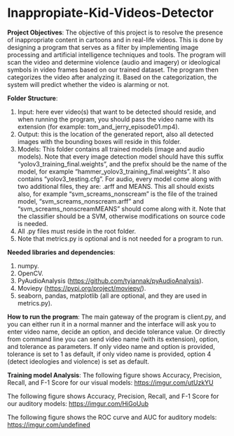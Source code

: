 # Inappropiate-Kid-Videos-Detector
 
**Project Objectives**: 
The objective of this project is to resolve the presence of inappropriate content in cartoons and in real-life videos. This is done by designing a program that serves as a filter by implementing image processing and artificial intelligence techniques and tools. The program will scan the video and determine violence (audio and imagery) or ideological symbols in video frames based on our trained dataset. The program then categorizes the video after analyzing it. Based on the categorization, the system will predict whether the video is alarming or not.

**Folder Structure**:
1.	Input: here ever video(s) that want to be detected should reside, and when running the program, you should pass the video name with its extension (for example: tom_and_jerry_episode01.mp4).
2.	Output: this is the location of the generated report, also all detected images with the bounding boxes will reside in this folder.
3.	Models: This folder contains all trained models (image and audio models). Note that every image detection model should have this suffix “yolov3_training_final.weights”, and the prefix should be the name of the model, for example “hammer_yolov3_training_final.weights”. It also contains “yolov3_testing.cfg”. For audio, every model come along with two additional files, they are: .arff and MEANS. This all should exists also, for example “svm_screams_nonscream” is the file of the trained model, “svm_screams_nonscream.arff” and “svm_screams_nonscreamMEANS” should come along with it. Note that the classifier should be a SVM, otherwise modifications on source code is needed.
4.	All .py files must reside in the root folder.
5.	Note that metrics.py is optional and is not needed for a program to run.

**Needed libraries and dependencies**:
1.	numpy.
2.	OpenCV.
3.	PyAudioAnalysis (https://github.com/tyiannak/pyAudioAnalysis).
4.	Moviepy (https://pypi.org/project/moviepy/).
5.	seaborn, pandas, matplotlib (all are optional, and they are used in metrics.py).

**How to run the program**:
The main gateway of the program is client.py, and you can either run it in a normal manner and the interface will ask you to enter video name, decide an option, and decide tolerance value. Or directly from command line you can send video name (with its extension), option, and tolerance as parameters. If only video name and option is provided, tolerance is set to 1 as default, if only video name is provided, option 4 (detect ideologies and violence) is set as default.

**Training model Analysis**: 
The following figure shows Accuracy, Precision, Recall, and F-1 Score for our visual models:
https://imgur.com/utUzkYU

The following figure shows Accuracy, Precision, Recall, and F-1 Score for our auditory models:
https://imgur.com/HiGoUub

The following figure shows the ROC curve and AUC for auditory models:
https://imgur.com/undefined
